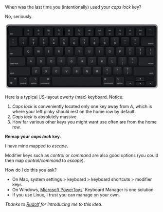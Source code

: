 When was the last time you (intentionally) used your _caps lock_ key?

No, seriously.

![Keyboard](img/caps-lock/keyboard.png)

Here is a typical US-layout qwerty (mac) keyboard. Notice:

1. _Caps lock_ is conveniently located only one key away from _A,_ which is where your left pinky should rest on the home row by default.
2. _Caps lock_ is absolutely massive.
3. How far various other keys you might want use often are from the home row.

**Remap your** _**caps lock**_ **key.**

I have mine mapped to _escape_. 

Modifier keys such as _control_ or _command_ are also good options (you could then map _control/command_ to _escape_).

How do I do this you ask? 

- On Mac, system settings > keyboard > keyboard shortcuts > modifier keys.
- On Windows, [Microsoft PowerToys](https://learn.microsoft.com/en-us/windows/powertoys/)' Keyboard Manager is one solution.
- If you use Linux, I trust you can manage on your own.

_Thanks to_ [_Rudolf_](https://www.lesswrong.com/users/l-rudolf-l) _for introducing me to this idea._